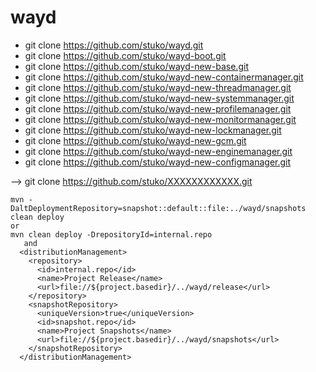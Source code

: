 # wayd

* git clone https://github.com/stuko/wayd.git
* git clone https://github.com/stuko/wayd-boot.git
* git clone https://github.com/stuko/wayd-new-base.git
* git clone https://github.com/stuko/wayd-new-containermanager.git
* git clone https://github.com/stuko/wayd-new-threadmanager.git
* git clone https://github.com/stuko/wayd-new-systemmanager.git
* git clone https://github.com/stuko/wayd-new-profilemanager.git
* git clone https://github.com/stuko/wayd-new-monitormanager.git
* git clone https://github.com/stuko/wayd-new-lockmanager.git
* git clone https://github.com/stuko/wayd-new-gcm.git
* git clone https://github.com/stuko/wayd-new-enginemanager.git
* git clone https://github.com/stuko/wayd-new-configmanager.git

--> git clone https://github.com/stuko/XXXXXXXXXXXX.git
```
mvn -DaltDeploymentRepository=snapshot::default::file:../wayd/snapshots clean deploy
or
mvn clean deploy -DrepositoryId=internal.repo
   and
  <distributionManagement>   
    <repository>
      <id>internal.repo</id>
      <name>Project Release</name>
      <url>file://${project.basedir}/../wayd/release</url>
    </repository>
    <snapshotRepository>
      <uniqueVersion>true</uniqueVersion>
      <id>snapshot.repo</id>
      <name>Project Snapshots</name>
      <url>file://${project.basedir}/../wayd/snapshots</url>
    </snapshotRepository>
  </distributionManagement>  
```

